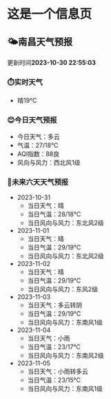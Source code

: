 # 这是一个信息页 
## 🌤️**南昌**天气预报
更新时间**2023-10-30 22:55:03**
### ⏱️实时天气
- 晴19℃
### 😊今日天气预报
- 今日天气：多云
- 气温：27/18℃
- AQI指数：88良
- 风向与风力：西北风1级
### 🤩未来六天天气预报
- 2023-10-31
  - 当日天气：晴
  - 当日气温：28/18℃
  - 当日风向与风力：东北风2级
- 2023-11-01
  - 当日天气：晴
  - 当日气温：29/19℃
  - 当日风向与风力：东北风2级
- 2023-11-02
  - 当日天气：晴
  - 当日气温：29/19℃
  - 当日风向与风力：东风2级
- 2023-11-03
  - 当日天气：多云转阴
  - 当日气温：29/19℃
  - 当日风向与风力：东南风1级
- 2023-11-04
  - 当日天气：小雨
  - 当日气温：23/17℃
  - 当日风向与风力：东南风2级
- 2023-11-05
  - 当日天气：小雨转多云
  - 当日气温：23/15℃
  - 当日风向与风力：东南风1级

